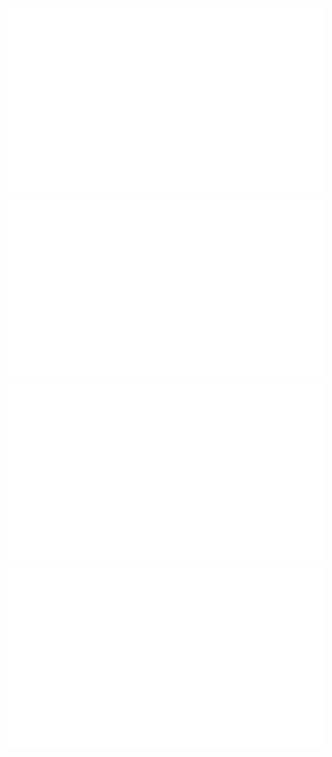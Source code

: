 ![](https://raw.githubusercontent.com/T768D/T768D/refs/heads/master/generated/overview.svg#gh-light-mode-only)
![](https://raw.githubusercontent.com/T768D/T768D/refs/heads/master/generated/languages.svg#gh-dark-mode-only)
![](https://raw.githubusercontent.com/T768D/T768D/refs/heads/master/generated/languages.svg#gh-light-mode-only)
![](https://raw.githubusercontent.com/T768D/T768D/refs/heads/master/generated/overview.svg#gh-dark-mode-only)